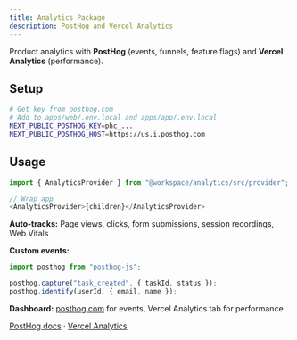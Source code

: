 ```yaml
---
title: Analytics Package
description: PostHog and Vercel Analytics
---
```


Product analytics with **PostHog** (events, funnels, feature flags) and **Vercel Analytics** (performance).

## Setup

```bash
# Get key from posthog.com
# Add to apps/web/.env.local and apps/app/.env.local
NEXT_PUBLIC_POSTHOG_KEY=phc_...
NEXT_PUBLIC_POSTHOG_HOST=https://us.i.posthog.com
```

## Usage

```typescript
import { AnalyticsProvider } from "@workspace/analytics/src/provider";

// Wrap app
<AnalyticsProvider>{children}</AnalyticsProvider>
```

**Auto-tracks:** Page views, clicks, form submissions, session recordings, Web Vitals

**Custom events:**

```typescript
import posthog from "posthog-js";

posthog.capture("task_created", { taskId, status });
posthog.identify(userId, { email, name });
```

**Dashboard:** [posthog.com](https://posthog.com) for events, Vercel Analytics tab for performance

[PostHog docs](https://posthog.com/docs) · [Vercel Analytics](https://vercel.com/docs/analytics)

